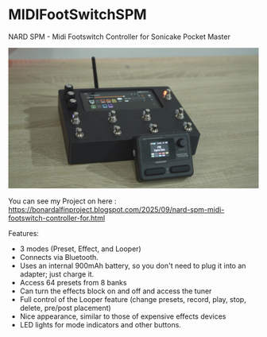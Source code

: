 # MIDIFootSwitchSPM
NARD SPM - Midi Footswitch Controller for Sonicake Pocket Master

![alt text](https://github.com/bonardalfin/MIDIFootSwitchSPM/blob/main/img/image.jpg?raw=true)


You can see my Project on here : https://bonardalfinproject.blogspot.com/2025/09/nard-spm-midi-footswitch-controller-for.html

Features:
- 3 modes (Preset, Effect, and Looper)
- Connects via Bluetooth.
- Uses an internal 900mAh battery, so you don't need to plug it into an adapter; just charge it.
- Access 64 presets from 8 banks
- Can turn the effects block on and off and access the tuner
- Full control of the Looper feature (change presets, record, play, stop, delete, pre/post placement)
- Nice appearance, similar to those of expensive effects devices
- LED lights for mode indicators and other buttons.
